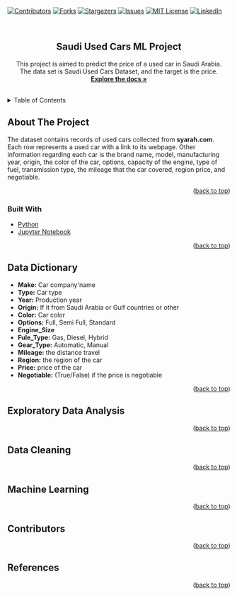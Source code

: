 <div id="top"></div>
<!--
*** Thanks for checking out the Best-README-Template. If you have a suggestion
*** that would make this better, please fork the repo and create a pull request
*** or simply open an issue with the tag "enhancement".
*** Don't forget to give the project a star!
*** Thanks again! Now go create something AMAZING! :D
-->



<!-- PROJECT SHIELDS -->
<!--
*** I'm using markdown "reference style" links for readability.
*** Reference links are enclosed in brackets [ ] instead of parentheses ( ).
*** See the bottom of this document for the declaration of the reference variables
*** for contributors-url, forks-url, etc. This is an optional, concise syntax you may use.
*** https://www.markdownguide.org/basic-syntax/#reference-style-links
-->
[![Contributors][contributors-shield]][contributors-url]
[![Forks][forks-shield]][forks-url]
[![Stargazers][stars-shield]][stars-url]
[![Issues][issues-shield]][issues-url]
[![MIT License][license-shield]][license-url]
[![LinkedIn][linkedin-shield]][linkedin-url]



<!-- PROJECT LOGO -->
<br />
<div align="center">
  <!-- <a href="https://github.com/github_username/repo_name">
    <img src="images/logo.png" alt="Logo" width="80" height="80">
  </a> -->

<h2 align="center">Saudi Used Cars ML Project</h3>

  <p align="center">
    This project is aimed to predict the price of a used car in Saudi Arabia.
    <br />
    The data set is Saudi Used Cars Dataset, and the target is the price.
    <br />
    <a href="https://github.com/AlfaisalGassim/saudi_used_cars_ml"><strong>Explore the docs »</strong></a>
    <br />
    <br />
  </p>
</div>



<!-- TABLE OF CONTENTS -->
<details>
  <summary>Table of Contents</summary>
  <ol>
    <li>
      <a href="#about-the-project">About The Project</a>
      <ul>
        <li><a href="#built-with">Built With</a></li>
      </ul>
    </li>
    <li><a href="#data-dictionary">Data Dictionary</a></li>
    <li><a href="#exploratory-data-analysis">Exploratory Data Analysis (EDA)</a></li>
    <li><a href="#data-cleaning">Data Cleaning</a></li>
    <li><a href="#machine-learning">Machine Learning</a></li>
    <li><a href="#contributors">Contributors</a></li>
    <li><a href="#references">References</a></li>
  </ol>
</details>



<!-- ABOUT THE PROJECT -->
## About The Project

<!-- [![Product Name Screen Shot][product-screenshot]](https://example.com) -->


The dataset contains records of used cars collected from **syarah.com**. Each row represents a used car with a link to its webpage. Other information regarding each car is the brand name, model, manufacturing year, origin, the color of the car, options, capacity of the engine, type of fuel, transmission type, the mileage that the car covered, region price, and negotiable.

<p align="right">(<a href="#top">back to top</a>)</p>



### Built With

* [Python](https://www.python.org/)
* [Jupyter Notebook](https://jupyter.org/)


<p align="right">(<a href="#top">back to top</a>)</p>



<!-- GETTING STARTED -->
## Data Dictionary

- **Make:** Car company'name
- **Type:** Car type
- **Year:** Production year
- **Origin:** If  it from Saudi Arabia or Gulf countries or other
- **Color:** Car color
- **Options:** Full, Semi Full, Standard
- **Engine_Size**
- **Fule_Type:** Gas, Diesel, Hybrid
- **Gear_Type:** Automatic, Manual
- **Mileage:** the distance travel
- **Region:** the region of the car
- **Price:** price of the car
- **Negotiable:** (True/False) if the price is negotiable





<p align="right">(<a href="#top">back to top</a>)</p>




## Exploratory Data Analysis



<p align="right">(<a href="#top">back to top</a>)</p>



<!-- ROADMAP -->
## Data Cleaning 



<p align="right">(<a href="#top">back to top</a>)</p>



<!-- CONTRIBUTING -->
## Machine Learning


<p align="right">(<a href="#top">back to top</a>)</p>



<!-- LICENSE -->
## Contributors



<p align="right">(<a href="#top">back to top</a>)</p>



<!-- CONTACT -->
## References 



<p align="right">(<a href="#top">back to top</a>)</p>



<!-- MARKDOWN LINKS & IMAGES -->
<!-- https://www.markdownguide.org/basic-syntax/#reference-style-links -->
[contributors-shield]: https://img.shields.io/github/contributors/github_username/repo_name.svg?style=for-the-badge
[contributors-url]: https://github.com/AlfaisalGassim/saudi_used_cars_ml/graphs/contributors
[forks-shield]: https://img.shields.io/github/forks/github_username/repo_name.svg?style=for-the-badge
[forks-url]: https://github.com/github_username/repo_name/network/members
[stars-shield]: https://img.shields.io/github/stars/github_username/repo_name.svg?style=for-the-badge
[stars-url]: https://github.com/github_username/repo_name/stargazers
[issues-shield]: https://img.shields.io/github/issues/github_username/repo_name.svg?style=for-the-badge
[issues-url]: https://github.com/github_username/repo_name/issues
[license-shield]: https://img.shields.io/github/license/github_username/repo_name.svg?style=for-the-badge
[license-url]: https://github.com/github_username/repo_name/blob/master/LICENSE.txt
[linkedin-shield]: https://img.shields.io/badge/-LinkedIn-black.svg?style=for-the-badge&logo=linkedin&colorB=555
[linkedin-url]: https://linkedin.com/in/linkedin_username
[product-screenshot]: images/screenshot.png
